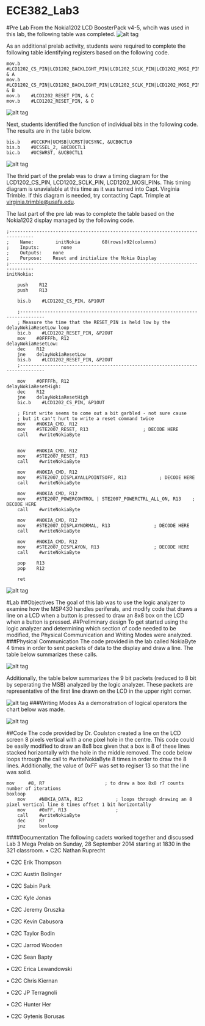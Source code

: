 ECE382_Lab3
===========
#Pre Lab
From the Nokia1202 LCD BoosterPack v4-5, whcih was used in this lab, the following table was completed.
![alt tag](https://raw.githubusercontent.com/seanbapty/ECE382_Lab3/master/prelab%20table%201.JPG)

As an additional prelab activity, students were required to complete the following table identifying registers based on the following code.
```
mov.b    #LCD1202_CS_PIN|LCD1202_BACKLIGHT_PIN|LCD1202_SCLK_PIN|LCD1202_MOSI_PIN, & A
mov.b    #LCD1202_CS_PIN|LCD1202_BACKLIGHT_PIN|LCD1202_SCLK_PIN|LCD1202_MOSI_PIN, & B
mov.b    #LCD1202_RESET_PIN, & C
mov.b    #LCD1202_RESET_PIN, & D
```
![alt tag](https://raw.githubusercontent.com/seanbapty/ECE382_Lab3/master/prelab%20table%202.JPG)

Next, students identified the function of individual bits in the following code. The results are in the table below.
```
bis.b    #UCCKPH|UCMSB|UCMST|UCSYNC, &UCB0CTL0
bis.b    #UCSSEL_2, &UCB0CTL1
bic.b    #UCSWRST, &UCB0CTL1
```
![alt tag](https://raw.githubusercontent.com/seanbapty/ECE382_Lab3/master/prelab%20table%203.JPG)

The thrid part of the prelab was to draw a timing diagram for the LCD1202_CS_PIN, LCD1202_SCLK_PIN, LCD1202_MOSI_PINs. This timing diagram is unavialable at this time as it was turned into Capt. Virginia Trimble. If this diagram is needed, try contacting Capt. Trimple at virginia.trimble@usafa.edu.

The last part of the pre lab was to complete the table based on the Nokia1202 display managed by the following code.
```
;-------------------------------------------------------------------------------
;    Name:        initNokia        68(rows)x92(columns)
;    Inputs:        none
;    Outputs:    none
;    Purpose:    Reset and initialize the Nokia Display
;-------------------------------------------------------------------------------
initNokia:

    push    R12
    push    R13

    bis.b    #LCD1202_CS_PIN, &P1OUT

    ;-------------------------------------------------------------------------------
    ; Measure the time that the RESET_PIN is held low by the delayNokiaResetLow loop
    bic.b    #LCD1202_RESET_PIN, &P2OUT
    mov    #0FFFFh, R12
delayNokiaResetLow:
    dec    R12
    jne    delayNokiaResetLow
    bis.b    #LCD1202_RESET_PIN, &P2OUT
    ;-------------------------------------------------------------------------------

    mov    #0FFFFh, R12
delayNokiaResetHigh:
    dec    R12
    jne    delayNokiaResetHigh
    bic.b    #LCD1202_CS_PIN, &P1OUT

    ; First write seems to come out a bit garbled - not sure cause
    ; but it can't hurt to write a reset command twice
    mov    #NOKIA_CMD, R12
    mov    #STE2007_RESET, R13                    ; DECODE HERE
    call    #writeNokiaByte


    mov    #NOKIA_CMD, R12
    mov    #STE2007_RESET, R13
    call    #writeNokiaByte

    mov    #NOKIA_CMD, R12
    mov    #STE2007_DISPLAYALLPOINTSOFF, R13            ; DECODE HERE
    call    #writeNokiaByte

    mov    #NOKIA_CMD, R12
    mov    #STE2007_POWERCONTROL | STE2007_POWERCTRL_ALL_ON, R13    ; DECODE HERE
    call    #writeNokiaByte

    mov    #NOKIA_CMD, R12
    mov    #STE2007_DISPLAYNORMAL, R13                ; DECODE HERE
    call    #writeNokiaByte

    mov    #NOKIA_CMD, R12
    mov    #STE2007_DISPLAYON, R13                    ; DECODE HERE
    call    #writeNokiaByte

    pop    R13
    pop    R12

    ret
```
![alt tag](https://raw.githubusercontent.com/seanbapty/ECE382_Lab3/master/prelab%20table%204.JPG)

#Lab
##Objectives
The goal of this lab was to use the logic analyzer to examine how the MSP430 handles periferals, and modify code that draws a line on a LCD when a button is pressed to draw an 8x8 box on the LCD when a button is pressed.
##Preliminary design
To get started using the logic analyzer and determining which section of code needed to be modified, the Physical Communication and Writing Modes were analyzed.
###Physical Communication
The code provided in the lab called NokiaByte 4 times in order to sent packets of data to the display and draw a line. The table below summarizes these calls.

![alt tag](https://raw.githubusercontent.com/seanbapty/ECE382_Lab3/master/lab%20table%201.JPG)

Additionally, the table below summarizes the 9 bit packets (reduced to 8 bit by seperating the MSB) analyzed by the logic analyzer. These packets are representative of the first line drawn on the LCD in the upper right corner.

![alt tag](https://raw.githubusercontent.com/seanbapty/ECE382_Lab3/master/lab%20table%202.JPG)
###Writing Modes
As a demonstration of logical operators the chart below was made.

![alt tag](https://raw.githubusercontent.com/seanbapty/ECE382_Lab3/master/andOrXor.JPG)

##Code
The code provided by Dr. Coulston created a line on the LCD screen 8 pixels vertical with a one pixel hole in the centre. This code could be easily modified to draw an 8x8 box given that a box is 8 of these lines stacked horizontally with the hole in the middle removed. The code below loops through the call to #writeNokiaByte 8 times in order to draw the 8 lines. Additionally, the value of 0xFF was set to regiser 13 so that the line was solid.

```
mov		#8, R7						; to draw a box 8x8 r7 counts number of iterations
boxloop
	mov		#NOKIA_DATA, R12			; loops through drawing an 8 pixel vertical line 8 times offset 1 bit horizontally
	mov		#0xFF, R13					;
	call	#writeNokiaByte
	dec 	R7
	jnz		boxloop
```
####Documentation
The following cadets worked together and discussed Lab 3 Mega Prelab on Sunday, 28 September 2014 starting at 1830 in the 321 classroom. 
•	C2C Nathan Ruprecht

•	C2C Erik Thompson

•	C2C Austin Bolinger

•	C2C Sabin Park

•	C2C Kyle Jonas

•	C2C Jeremy Gruszka

•	C2C Kevin Cabusora

•	C2C Taylor Bodin

•	C2C Jarrod Wooden 

•	C2C Sean Bapty

•	C2C Erica Lewandowski

•	C2C Chris Kiernan

•	C2C JP Terragnoli

•	C2C Hunter Her

•	C2C Gytenis Borusas

